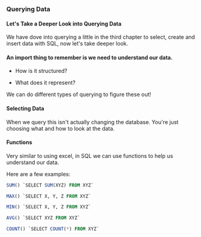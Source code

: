 ### Querying Data

#### Let's Take a Deeper Look into Querying Data

We have dove into querying a little in the third chapter to select, create and insert data with SQL, now let's take deeper look.

#### An import thing to remember is we need to understand our data.

* How is it structured?

* What does it represent?

We can do different types of querying to figure these out!

#### Selecting Data

When we query this isn't actually changing the database. You're just choosing what and how to look at the data.

#### Functions

Very similar to using excel, in SQL we can use functions to help us understand our data.

Here are a few examples:

```SQL
SUM() `SELECT SUM(XYZ) FROM XYZ`

MAX() `SELECT X, Y, Z FROM XYZ`

MIN() `SELECT X, Y, Z FROM XYZ`

AVG() `SELECT XYZ FROM XYZ`

COUNT() `SELECT COUNT(*) FROM XYZ`
```
